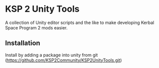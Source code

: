 # KSP 2 Unity Tools
A collection of Unity editor scripts and the like to make developing Kerbal Space Program 2 mods easier.
## Installation
Install by adding a package into unity from git (https://github.com/KSP2Community/KSP2UnityTools.git)
